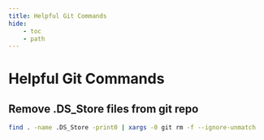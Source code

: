 ```yaml
---
title: Helpful Git Commands
hide:
    - toc
    - path
---
```


# Helpful Git Commands

## Remove .DS_Store files from git repo

```bash
find . -name .DS_Store -print0 | xargs -0 git rm -f --ignore-unmatch
```
